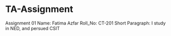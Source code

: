 # TA-Assignment
Assignment 01
Name: Fatima Azfar
Roll_No: CT-201
Short Paragraph: I study in NED, and persued CSIT
